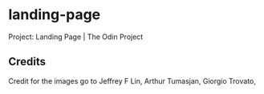 # landing-page
Project: Landing Page | The Odin Project

## Credits

Credit for the images go to Jeffrey F Lin, Arthur Tumasjan, Giorgio Trovato, 